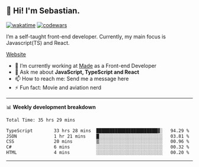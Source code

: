 ## 👋 Hi! I'm Sebastian.

[![wakatime](https://wakatime.com/badge/user/df0036c6-328a-4a39-be9b-e49417ed22a1.svg)](https://wakatime.com/@df0036c6-328a-4a39-be9b-e49417ed22a1)
[![codewars](https://www.codewars.com/users/sebavuye/badges/small)](https://www.codewars.com/users/sebavuye)

I’m a self-taught front-end developer. Currently, my main focus is Javascript(TS) and React.

[Website](https://sebastianvuye.be)

- 🔭 I’m currently working at [Made](https://made.be/) as a Front-end Developer
- 💬 Ask me about **JavaScript, TypeScript and React**
- 📫 How to reach me: Send me a message here
- ⚡ Fun fact: Movie and aviation nerd

-------

📊 **Weekly development breakdown**

<!--START_SECTION:waka-->

```txt
Total Time: 35 hrs 29 mins

TypeScript        33 hrs 28 mins  ███████████████████████▓░   94.29 %
JSON              1 hr 21 mins    █░░░░░░░░░░░░░░░░░░░░░░░░   03.81 %
CSS               20 mins         ▒░░░░░░░░░░░░░░░░░░░░░░░░   00.96 %
C#                6 mins          ░░░░░░░░░░░░░░░░░░░░░░░░░   00.32 %
HTML              4 mins          ░░░░░░░░░░░░░░░░░░░░░░░░░   00.20 %
```

<!--END_SECTION:waka-->
-------
